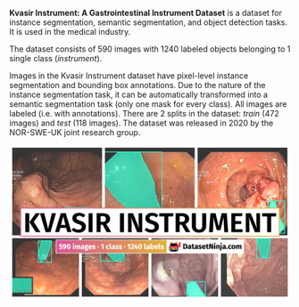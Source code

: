 **Kvasir Instrument: A Gastrointestinal Instrument Dataset** is a dataset for instance segmentation, semantic segmentation, and object detection tasks. It is used in the medical industry. 

The dataset consists of 590 images with 1240 labeled objects belonging to 1 single class (*instrument*).

Images in the Kvasir Instrument dataset have pixel-level instance segmentation and bounding box annotations. Due to the nature of the instance segmentation task, it can be automatically transformed into a semantic segmentation task (only one mask for every class). All images are labeled (i.e. with annotations). There are 2 splits in the dataset: *train* (472 images) and *test* (118 images). The dataset was released in 2020 by the NOR-SWE-UK joint research group.

<img src="https://github.com/dataset-ninja/kvasir-instrument/raw/main/visualizations/poster.png">

